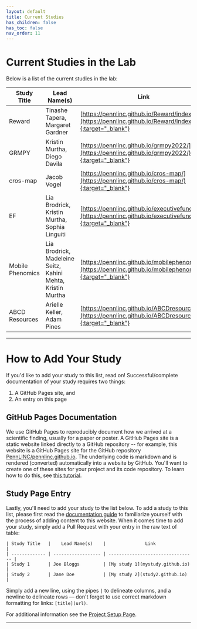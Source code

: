 ```yaml
---
layout: default
title: Current Studies
has_children: false
has_toc: false
nav_order: 11
---
```


# Current Studies in the Lab

Below is a list of the current studies in the lab:

| Study Title |    Lead Name(s)    |               Link                |
| ------------- | --------------- | --------------------------------- |
| Reward    | Tinashe Tapera, Margaret Gardner | [https://pennlinc.github.io/Reward/index](https://pennlinc.github.io/Reward/index){:target="_blank"} |
| GRMPY | Kristin Murtha, Diego Davila | [https://pennlinc.github.io/grmpy2022/](https://pennlinc.github.io/grmpy2022/){:target="_blank"} |
| cros-map | Jacob Vogel | [https://pennlinc.github.io/cros-map/](https://pennlinc.github.io/cros-map/){:target="_blank"} |
| EF | Lia Brodrick, Kristin Murtha, Sophia Linguiti | [https://pennlinc.github.io/executivefunction/](https://pennlinc.github.io/executivefunction/){:target="_blank"} |
| Mobile Phenomics | Lia Brodrick, Madeleine Seitz, Kahini Mehta, Kristin Murtha | [https://pennlinc.github.io/mobilephenomics/](https://pennlinc.github.io/mobilephenomics/){:target="_blank"} |
| ABCD Resources | Arielle Keller, Adam Pines | [https://pennlinc.github.io/ABCDresources/](https://pennlinc.github.io/ABCDresources/){:target="_blank"} |

---------------------------------------------------------------------------------

# How to Add Your Study

If you'd like to add your study to this list, read on! Successful/complete documentation of your study requires two things:

1. A GitHub Pages site, and
2. An entry on this page

## GitHub Pages Documentation

We use GitHub Pages to reproducibly document how we arrived at a scientific finding, usually for a paper or poster. A GitHub Pages site is a static website linked directly to a GitHub repository -- for example, this website is a GitHub Pages site for the GitHub repository [PennLINC/pennlinc.github.io](https://github.com/PennLINC/PennLINC.github.io). The underlying code is markdown and is rendered (converted) automatically into a website by GitHub. You'll want to create one of these sites for your project and its code repository. To learn how to do this, see [this tutorial](/docs/Contributing/project-documentation/).

## Study Page Entry

Lastly, you'll need to add your study to the list below.
To add a study to this list, please first read the [documentation guide](/docs/Contributing/documentation_guidelines) to familiarize yourself with the process of adding content to this website. When it comes time to add your study, simply add a Pull Request with your entry in the raw text of table:

```
| Study Title   |    Lead Name(s)    |               Link                |
| ------------- | ------------------ | --------------------------------- |
| Study 1       | Joe Bloggs         | [My study 1](mystudy.github.io)   |
| Study 2       | Jane Doe           | [My study 2](study2.github.io)    |
```

Simply add a new line, using the pipes `|` to delineate columns, and a newline to delineate rows — don't forget to use correct markdown formatting for links: `[title](url)`.

For additional information see the [Project Setup Page](/docs/LabHome/ProjectSetup/).

----------------------------------------

